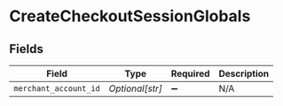 # CreateCheckoutSessionGlobals


## Fields

| Field                 | Type                  | Required              | Description           |
| --------------------- | --------------------- | --------------------- | --------------------- |
| `merchant_account_id` | *Optional[str]*       | :heavy_minus_sign:    | N/A                   |